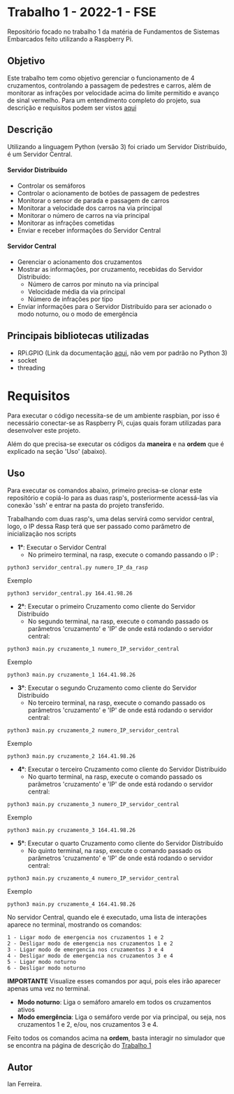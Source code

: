 # Trabalho 1 - 2022-1 - FSE

Repositório focado no trabalho 1 da matéria de Fundamentos de Sistemas Embarcados feito utilizando a Raspberry Pi.

## Objetivo

Este trabalho tem como objetivo gerenciar o funcionamento de 4 cruzamentos, controlando a passagem de pedestres e carros, além de monitorar as infrações por velocidade acima do limite permitido e avanço de sinal vermelho. Para um entendimento completo do projeto, sua descrição e requisitos podem ser vistos [aqui](https://gitlab.com/fse_fga/trabalhos-2022_1/trabalho-1-2022-1)


## Descrição

Utilizando a linguagem Python (versão 3) foi criado um Servidor Distribuído, é um Servidor Central.

#### Servidor Distribuído

- Controlar os semáforos
- Controlar o acionamento de botões de passagem de pedestres
- Monitorar o sensor de parada e passagem de carros
- Monitorar a velocidade dos carros na via principal
- Monitorar o número de carros na via principal
- Monitorar as infrações cometidas
- Enviar e receber informações do Servidor Central

#### Servidor Central

- Gerenciar o acionamento dos cruzamentos
- Mostrar as informações, por cruzamento, recebidas do Servidor Distribuído:
    - Número de carros por minuto na via principal
    - Velocidade média da via principal
    - Número de infrações por tipo
- Enviar informações para o Servidor Distribuído para ser acionado o modo noturno, ou o modo de emergência

## Principais bibliotecas utilizadas

- RPi.GPIO (Link da documentação [aqui](https://pypi.org/project/RPi.GPIO/), não vem por padrão no Python 3)
- socket
- threading

# **Requisitos**

Para executar o código necessita-se de um ambiente raspbian, por isso é necessário conectar-se as Raspberry Pi, cujas quais foram utilizadas para desenvolver este projeto.

Além do que precisa-se executar os códigos da **maneira** e na **ordem** que é explicado na seção 'Uso' (abaixo).

## **Uso**

Para executar os comandos abaixo, primeiro precisa-se clonar este repositório e copiá-lo para as duas rasp's, posteriormente acessá-las via conexão 'ssh' e entrar na pasta do projeto transferido.

Trabalhando com duas rasp's, uma delas servirá como servidor central, logo, o IP dessa Rasp terá que ser passado como parâmetro de inicialização nos scripts


- **1°**: Executar o Servidor Central
    - No primeiro terminal, na rasp, execute o comando passando o IP :

```
python3 servidor_central.py numero_IP_da_rasp
```
Exemplo

```
python3 servidor_central.py 164.41.98.26
```

- **2°**: Executar o primeiro Cruzamento como cliente do Servidor Distribuído
    - No segundo terminal, na rasp, execute o comando passado os parâmetros 'cruzamento' e 'IP' de onde está rodando o servidor central:

```
python3 main.py cruzamento_1 numero_IP_servidor_central
```
Exemplo

```
python3 main.py cruzamento_1 164.41.98.26
```

- **3°**: Executar o segundo Cruzamento como cliente do Servidor Distribuído
    - No terceiro terminal, na rasp, execute o comando passado os parâmetros 'cruzamento' e 'IP' de onde está rodando o servidor central:

```
python3 main.py cruzamento_2 numero_IP_servidor_central
```
Exemplo

```
python3 main.py cruzamento_2 164.41.98.26
```

- **4°**: Executar o terceiro Cruzamento como cliente do Servidor Distribuído
    - No quarto terminal, na rasp, execute o comando passado os parâmetros 'cruzamento' e 'IP' de onde está rodando o servidor central:

```
python3 main.py cruzamento_3 numero_IP_servidor_central
```
Exemplo

```
python3 main.py cruzamento_3 164.41.98.26
```

- **5°**: Executar o quarto Cruzamento como cliente do Servidor Distribuído
    - No quinto terminal, na rasp, execute o comando passado os parâmetros 'cruzamento' e 'IP' de onde está rodando o servidor central:

```
python3 main.py cruzamento_4 numero_IP_servidor_central
```
Exemplo

```
python3 main.py cruzamento_4 164.41.98.26
```
No servidor Central, quando ele é executado, uma lista de interações aparece no terminal, mostrando os comandos:

```
1 - Ligar modo de emergencia nos cruzamentos 1 e 2
2 - Desligar modo de emergencia nos cruzamentos 1 e 2
3 - Ligar modo de emergencia nos cruzamentos 3 e 4
4 - Desligar modo de emergencia nos cruzamentos 3 e 4
5 - Ligar modo noturno
6 - Desligar modo noturno
```
**IMPORTANTE** Visualize esses comandos por aqui, pois eles irão aparecer apenas uma vez no terminal.

- **Modo noturno**: Liga o semáforo amarelo em todos os cruzamentos ativos
- **Modo emergência**: Liga o semáforo verde por via principal, ou seja, nos cruzamentos 1 e 2, e/ou, nos cruzamentos 3 e 4.

Feito todos os comandos acima na **ordem**, basta interagir no simulador que se encontra na página de descrição do [Trabalho 1](https://gitlab.com/fse_fga/trabalhos-2022_1/trabalho-1-2022-1)

## Autor

Ian Ferreira.
